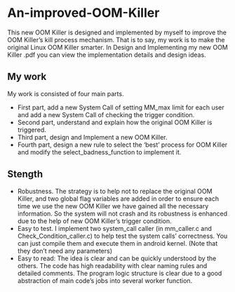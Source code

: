 # An-improved-OOM-Killer
This new OOM Killer is designed and implemented by myself to  improve the OOM Killer’s kill process mechanism. That is to say, my work is to make the original Linux OOM Killer smarter.
In Design and Implementing my new OOM Killer .pdf you can view the implementation details and design ideas.
## My work
My work is consisted of four main parts. 
* First part, add a new System Call of setting
MM_max limit for each user and add a new System Call of checking the trigger condition.
* Second part, understand and explain how the original OOM Killer is triggered.
* Third part, design and Implement a new OOM Killer. 
* Fourth part, design a new rule to select the ‘best’
process for OOM Killer and modify the select_badness_function to implement it.
## Stength
* Robustness. The strategy is to help not to replace the original OOM Killer, and two
global flag variables are added in order to ensure each time we use the new OOM Killer we
have gained all the necessary information. So the system will not crash and its robustness is
enhanced due to the help of new OOM Killer’s trigger condition.
* Easy to test. I implement two system_call caller (in mm_caller.c and
Check_Condition_caller.c) to help test the system calls’ correctness. You can just compile
them and execute them in android kernel. (Note that they don’t need any parameters)
* Easy to read: The idea is clear and can be quickly understood by the others. The code has high readability with clear naming rules and detailed comments. The program logic structure is clear due to a good abstraction of main code’s jobs into several worker function.
